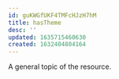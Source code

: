 ```yaml
---
id: guKWGfUKF4TMFcHJzH7hM
title: hasTheme
desc: ''
updated: 1635715460630
created: 1632404804164
---
```


A general topic of the resource.
